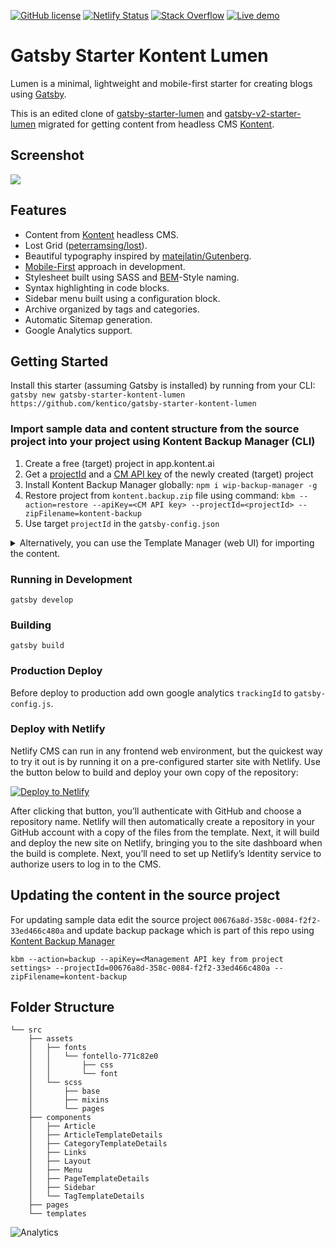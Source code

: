 [![GitHub license](https://img.shields.io/badge/license-MIT-blue.svg)](https://raw.githubusercontent.com/GatsbyCentral/gatsby-v2-starter-lumen/master/LICENSE)
[![Netlify Status](https://api.netlify.com/api/v1/badges/6fcfec24-fa34-4115-a15e-f4af07b55103/deploy-status)](https://app.netlify.com/sites/suspicious-lumiere-faa869/deploys)
[![Stack Overflow](https://img.shields.io/badge/Stack%20Overflow-ASK%20NOW-FE7A16.svg?logo=stackoverflow&logoColor=white)](https://stackoverflow.com/tags/kentico-cloud)
[![Live demo](https://img.shields.io/badge/-Live%20Demo-brightgreen.svg)](https://suspicious-lumiere-faa869.netlify.com/)

# Gatsby Starter Kontent Lumen

Lumen is a minimal, lightweight and mobile-first starter for creating blogs using
[Gatsby](https://github.com/gatsbyjs/gatsby).

This is an edited clone of
[gatsby-starter-lumen](https://github.com/alxshelepenok/gatsby-starter-lumen) and [gatsby-v2-starter-lumen](https://github.com/GatsbyCentral/gatsby-v2-starter-lumen)
migrated for getting content from headless CMS
[Kontent](https://kontent.ai/).

## Screenshot
![](https://i.imgur.com/J0RZiot.png)

## Features
+ Content from [Kontent](http://kontent.ai/) headless CMS.
+ Lost Grid ([peterramsing/lost](https://github.com/peterramsing/lost)).
+ Beautiful typography inspired by [matejlatin/Gutenberg](https://github.com/matejlatin/Gutenberg).
+ [Mobile-First](https://medium.com/@mrmrs_/mobile-first-css-48bc4cc3f60f) approach in development.
+ Stylesheet built using SASS and [BEM](http://getbem.com/naming/)-Style naming.
+ Syntax highlighting in code blocks.
+ Sidebar menu built using a configuration block.
+ Archive organized by tags and categories.
+ Automatic Sitemap generation.
+ Google Analytics support.


## Getting Started
Install this starter (assuming Gatsby is installed) by running from your CLI:
`gatsby new gatsby-starter-kontent-lumen https://github.com/kentico/gatsby-starter-kontent-lumen`

### Import sample data and content structure from the source project into your project using Kontent Backup Manager (CLI)

1. Create a free (target) project in app.kontent.ai
1. Get a [projectId](https://docs.kontent.ai/reference/management-api-v2#section/Authentication) and a [CM API key](https://docs.kontent.ai/reference/management-api-v2#section/Authentication) of the newly created (target) project
1. Install Kontent Backup Manager globally: `npm i wip-backup-manager -g`
1. Restore project from `kontent.backup.zip` file using command: 
`kbm --action=restore --apiKey=<CM API key> --projectId=<projectId> --zipFilename=kontent-backup`
1. Use target `projectId` in the `gatsby-config.json`

<details>
  <summary>Alternatively, you can use the Template Manager (web UI) for importing the content.</summary>
  
### Import sample data and content structure from the source project into your project using the Template Manager (web UI)
1. Create a free project in app.kontent.ai
1. Get a [projectId](https://docs.kontent.ai/reference/management-api-v2#section/Authentication) and a [CM API key](https://docs.kontent.ai/reference/management-api-v2#section/Authentication) of the newly created (target) project
1. Go to Kontent [Template Manager](https://kentico.github.io/kontent-template-manager/) and enter copied `projectId` and `CM API key` into *Target Project* section
1. Into *Source Project* section copy `00676a8d-358c-0084-f2f2-33ed466c480a` projectId and `en-US` and `cs-CZ` language codenames
1. Click on `Prepare import data`
1. Click on `Proceed with import`
1. Use target `projectId` in the `gatsby-config.json`
</details>

### Running in Development
`gatsby develop`

### Building
`gatsby build`

### Production Deploy
Before deploy to production add own google analytics `trackingId` to `gatsby-config.js`. 

### Deploy with Netlify

Netlify CMS can run in any frontend web environment, but the quickest way to try it out is by running it on a pre-configured starter site with Netlify. Use the button below to build and deploy your own copy of the repository:

<a href="https://app.netlify.com/start/deploy?repository=https://github.com/kentico/gatsby-starter-kontent-lumen" target="_blank"><img src="https://www.netlify.com/img/deploy/button.svg" alt="Deploy to Netlify"></a>

After clicking that button, you’ll authenticate with GitHub and choose a repository name. Netlify will then automatically create a repository in your GitHub account with a copy of the files from the template. Next, it will build and deploy the new site on Netlify, bringing you to the site dashboard when the build is complete. Next, you’ll need to set up Netlify’s Identity service to authorize users to log in to the CMS.

## Updating the content in the source project

For updating sample data edit the source project `00676a8d-358c-0084-f2f2-33ed466c480a` and update backup package which is part of this repo using [Kontent Backup Manager](https://github.com/Enngage/kontent-backup-manager)

`kbm --action=backup --apiKey=<Management API
 key from project settings> --projectId=00676a8d-358c-0084-f2f2-33ed466c480a --zipFilename=kontent-backup`

## Folder Structure

```
└── src
    ├── assets
    │   ├── fonts
    │   │   └── fontello-771c82e0
    │   │       ├── css
    │   │       └── font
    │   └── scss
    │       ├── base
    │       ├── mixins
    │       └── pages
    ├── components
    │   ├── Article
    │   ├── ArticleTemplateDetails
    │   ├── CategoryTemplateDetails
    │   ├── Links
    │   ├── Layout
    │   ├── Menu
    │   ├── PageTemplateDetails
    │   ├── Sidebar
    │   └── TagTemplateDetails
    ├── pages
    └── templates
```

![Analytics](https://kentico-ga-beacon.azurewebsites.net/api/UA-69014260-4/Kentico/gatsby-starter-kontent-lumen?pixel)
